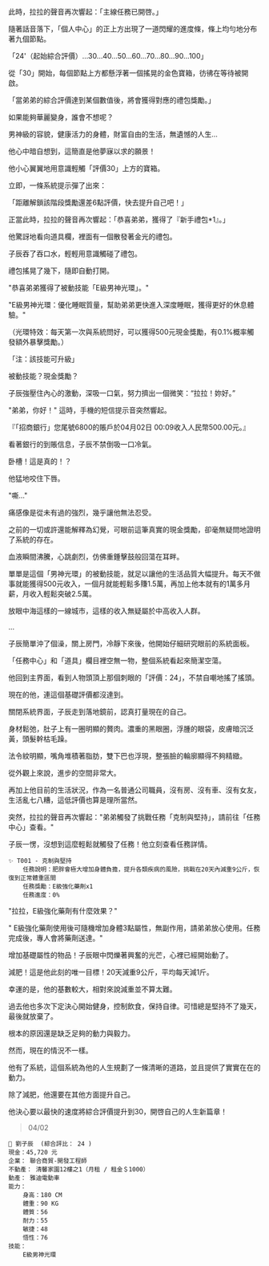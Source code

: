 此時，拉拉的聲音再次響起：「主線任務已開啓。」

隨著話音落下，「個人中心」的正上方出現了一道閃耀的進度條，條上均勻地分布著九個節點。

「24'（起始綜合評價）…30…40…50…60…70…80…90…100」

從「30」開始，每個節點上方都懸浮著一個搖晃的金色寶箱，彷彿在等待被開啟。

「當弟弟的綜合評價達到某個數值後，將會獲得對應的禮包獎勵。」

如果能夠華麗變身，誰會不想呢？

男神級的容貌，健康活力的身體，財富自由的生活，無遺憾的人生...

他心中暗自想到，這簡直是他夢寐以求的願景！

他小心翼翼地用意識輕觸「評價30」上方的寶箱。

立即，一條系統提示彈了出來：

「距離解鎖該階段獎勵還差6點評價，快去提升自己吧！」

正當此時，拉拉的聲音再次響起：「恭喜弟弟，獲得了『新手禮包*1』。」

他驚訝地看向道具欄，裡面有一個散發著金光的禮包。

子辰吞了吞口水，輕輕用意識觸碰了禮包。

禮包搖晃了幾下，隨即自動打開。

"恭喜弟弟獲得了被動技能「E級男神光環」。"

"E級男神光環：優化睡眠質量，幫助弟弟更快進入深度睡眠，獲得更好的休息體驗。"

（光環特效：每天第一次與系統問好，可以獲得500元現金獎勵，有0.1%概率觸發額外暴擊獎勵。）

「注：該技能可升級」

被動技能？現金獎勵？

子辰強壓住內心的激動，深吸一口氣，努力擠出一個微笑：“拉拉！妳好。”

"弟弟，你好！" 這時，手機的短信提示音突然響起。

『「招商銀行」您尾號6800的賬戶於04月02日 00:09收入人民幣500.00元。』

看著銀行的到賬信息，子辰不禁倒吸一口冷氣。

卧槽！這是真的！？

他猛地咬住下唇。

"嘶..." 

痛感像是從未有過的強烈，幾乎讓他無法忍受。

之前的一切或許還能解釋為幻覺，可眼前這筆真實的現金獎勵，卻毫無疑問地證明了系統的存在。

血液瞬間沸騰，心跳劇烈，仿佛重錘擊鼓般回蕩在耳畔。

單單是這個「男神光環」的被動技能，就足以讓他的生活品質大幅提升。每天不做事就能獲得500元收入，一個月就能輕鬆多賺1.5萬，再加上他本就有的1萬多月薪，月收入輕鬆突破2.5萬。

放眼中海這樣的一線城市，這樣的收入無疑屬於中高收入人群。

...

子辰簡單沖了個澡，關上房門，冷靜下來後，他開始仔細研究眼前的系統面板。

「任務中心」和「道具」欄目裡空無一物，整個系統看起來簡潔空蕩。

他回到主界面，看到人物頭頂上那個刺眼的「評價：24」，不禁自嘲地搖了搖頭。

現在的他，連這個基礎評價都沒達到。

關閉系統界面，子辰走到落地鏡前，認真打量現在的自己。

身材鬆弛，肚子上有一圈明顯的贅肉。濃重的黑眼圈，浮腫的眼袋，皮膚暗沉泛黃，頭髮幹枯毛躁。

法令紋明顯，嘴角堆積著脂肪，雙下巴也浮現，整張臉的輪廓顯得不夠精緻。 

從外觀上來說，進步的空間非常大。

再加上他目前的生活狀況，作為一名普通公司職員，沒有房、沒有車、沒有女友，生活亂七八糟，這低評價也算是理所當然。

突然，拉拉的聲音再次響起："弟弟觸發了挑戰任務「克制與堅持」，請前往「任務中心」查看。"

子辰一愣，沒想到這麼輕鬆就觸發了任務！他立刻查看任務詳情。

```
✨ T001 - 克制與堅持
	任務說明：肥胖會極大增加身體負擔，提升各類疾病的風險，挑戰在20天內減重9公斤，恢復到正常體重區間
	任務獎勵：E級強化藥劑x1
	任務進度：0%
```

"拉拉，E級強化藥劑有什麼效果？"

" E級強化藥劑使用後可隨機增加身體3點屬性，無副作用，請弟弟放心使用。任務完成後，專人會將藥劑送達。"

增加基礎屬性的物品！子辰眼中閃爍著興奮的光芒，心裡已經開始動了。

減肥！這是他此刻的唯一目標！20天減重9公斤，平均每天減1斤。

幸運的是，他的基數較大，相對來說減重並不算太難。

過去他也多次下定決心開始健身，控制飲食，保持自律。可惜總是堅持不了幾天，最後就放棄了。

根本的原因還是缺乏足夠的動力與毅力。

然而，現在的情況不一樣。

他有了系統，這個系統為他的人生規劃了一條清晰的道路，並且提供了實實在在的動力。

除了減肥，他還要在其他方面提升自己。

他決心要以最快的速度將綜合評價提升到30，開啓自己的人生新篇章！


> 04/02
```
📰 劉子辰  (綜合評比： 24 )
現金：45,720 元
企業： 聯合商貿-開發工程師
不動產： 清馨家園12樓之1（月租 / 租金＄1000）
動產： 雅迪電動車
能力：
    身高：180 CM
    體重：90 KG
    體質：56
    耐力：55
    敏捷：48
    悟性：76
技能：
    E級男神光環
```
